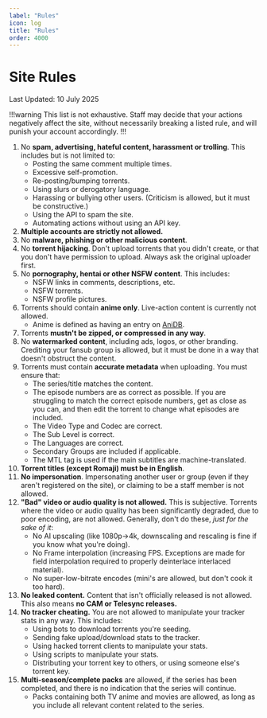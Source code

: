 ```yaml
---
label: "Rules"
icon: log
title: "Rules"
order: 4000
---
```

# Site Rules

Last Updated: 10 July 2025

!!!warning
This list is not exhaustive. Staff may decide that your actions negatively affect the site, without necessarily breaking a listed rule, and will punish your account accordingly.
!!!

1. No **spam, advertising, hateful content, harassment or trolling**. This includes but is not limited to:
   - Posting the same comment multiple times.
   - Excessive self-promotion.
   - Re-posting/bumping torrents.
   - Using slurs or derogatory language.
   - Harassing or bullying other users. (Criticism is allowed, but it must be constructive.)
   - Using the API to spam the site.
   - Automating actions without using an API key.
2. **Multiple accounts are strictly not allowed.**
3. No **malware, phishing or other malicious content**.
4. No **torrent hijacking**. Don't upload torrents that you didn't create, or that you don't have permission to upload. Always ask the original uploader first.
5. No **pornography, hentai or other NSFW content**. This includes:
    - NSFW links in comments, descriptions, etc.
    - NSFW torrents.
    - NSFW profile pictures.
6. Torrents should contain **anime only**. Live-action content is currently not allowed.
    - Anime is defined as having an entry on [AniDB](https://anidb.net/).
7. Torrents **mustn't be zipped, or compressed in any way**.
8. No **watermarked content**, including ads, logos, or other branding. Crediting your fansub group is allowed, but it must be done in a way that doesn't obstruct the content.
9. Torrents must contain **accurate metadata** when uploading. You must ensure that:
    - The series/title matches the content.
    - The episode numbers are as correct as possible. If you are struggling to match the correct episode numbers, get as close as you can, and then edit the torrent to change what episodes are included.
    - The Video Type and Codec are correct.
    - The Sub Level is correct.
    - The Languages are correct.
    - Secondary Groups are included if applicable.
    - The MTL tag is used if the main subtitles are machine-translated.
10. **Torrent titles (except Romaji) must be in English**.
11. **No impersonation**. Impersonating another user or group (even if they aren't registered on the site), or claiming to be a staff member is not allowed.
12. **"Bad" video or audio quality is not allowed.** This is subjective. Torrents where the video or audio quality has been significantly degraded, due to poor encoding, are not allowed. Generally, don't do these, *just for the sake of it*:
    - No AI upscaling (like 1080p->4k, downscaling and rescaling is fine if you know what you're doing).
    - No Frame interpolation (increasing FPS. Exceptions are made for field interpolation required to properly deinterlace interlaced material).
    - No super-low-bitrate encodes (mini's are allowed, but don't cook it too hard).
13. **No leaked content.** Content that isn't officially released is not allowed. This also means **no CAM or Telesync releases.**
14. **No tracker cheating.** You are not allowed to manipulate your tracker stats in any way. This includes:
    - Using bots to download torrents you're seeding.
    - Sending fake upload/download stats to the tracker.
    - Using hacked torrent clients to manipulate your stats.
    - Using scripts to manipulate your stats.
    - Distributing your torrent key to others, or using someone else's torrent key.
15. **Multi-season/complete packs** are allowed, if the series has been completed, and there is no indication that the series will continue.
    - Packs containing both TV anime and movies are allowed, as long as you include all relevant content related to the series.
